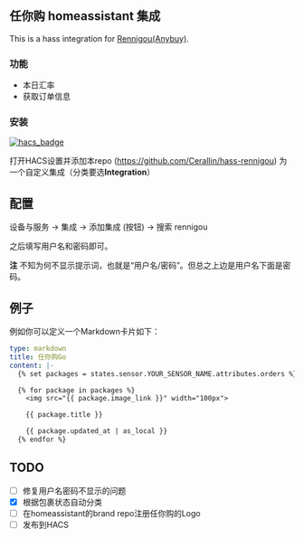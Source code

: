 ## 任你购 homeassistant 集成

This is a hass integration for [Rennigou(Anybuy)](https://rennigou.jp).

### 功能

- 本日汇率
- 获取订单信息

### 安装

[![hacs_badge](https://img.shields.io/badge/HACS-Custom-41BDF5.svg)](https://github.com/hacs/integration)

打开HACS设置并添加本repo (https://github.com/Cerallin/hass-rennigou) 为一个自定义集成（分类要选**Integration**）

## 配置

设备与服务 -> 集成 -> 添加集成 (按钮) -> 搜索 rennigou

之后填写用户名和密码即可。

**注** 不知为何不显示提示词，也就是“用户名/密码”。但总之上边是用户名下面是密码。

## 例子

例如你可以定义一个Markdown卡片如下：
```yaml
type: markdown
title: 任你购Go
content: |-
  {% set packages = states.sensor.YOUR_SENSOR_NAME.attributes.orders %}

  {% for package in packages %}
    <img src="{{ package.image_link }}" width="100px">

    {{ package.title }}

    {{ package.updated_at | as_local }}
  {% endfor %}
```

## TODO

- [ ] 修复用户名密码不显示的问题
- [x] 根据包裹状态自动分类
- [ ] 在homeassistant的brand repo注册任你购的Logo
- [ ] 发布到HACS